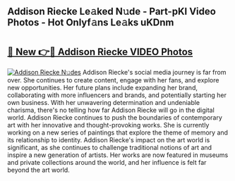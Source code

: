 ## Addison Riecke Le𝚊ked N𝚞de - Part-pKI Video Photos - Hot Onlyf𝚊ns Le𝚊ks uKDnm

# <h2><a href="http://ab43002.deff.icu/?id=Addison+Riecke">🔗 New 👉🔴 Addison Riecke VIDEO Photos</a></h2>

[![Addison Riecke N𝚞des](https://i.imgur.com/rIISA9y.gif)](http://ab43002.deff.icu/?id=Addison+Riecke)
Addison Riecke's social media journey is far from over. She continues to create content, engage with her fans, and explore new opportunities. Her future plans include expanding her brand, collaborating with more influencers and brands, and potentially starting her own business. With her unwavering determination and undeniable charisma, there's no telling how far Addison Riecke will go in the digital world. Addison Riecke continues to push the boundaries of contemporary art with her innovative and thought-provoking works. She is currently working on a new series of paintings that explore the theme of memory and its relationship to identity. Addison Riecke's impact on the art world is significant, as she continues to challenge traditional notions of art and inspire a new generation of artists. Her works are now featured in museums and private collections around the world, and her influence is felt far beyond the art world.
